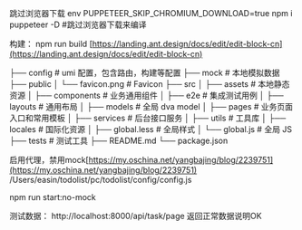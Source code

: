 跳过浏览器下载
env PUPPETEER_SKIP_CHROMIUM_DOWNLOAD=true npm i puppeteer -D #跳过浏览器下载来编译

构建：
npm run build
[https://landing.ant.design/docs/edit/edit-block-cn](https://landing.ant.design/docs/edit/edit-block-cn)


├── config                   # umi 配置，包含路由，构建等配置
├── mock                     # 本地模拟数据
├── public
│   └── favicon.png          # Favicon
├── src
│   ├── assets               # 本地静态资源
│   ├── components           # 业务通用组件
│   ├── e2e                  # 集成测试用例
│   ├── layouts              # 通用布局
│   ├── models               # 全局 dva model
│   ├── pages                # 业务页面入口和常用模板
│   ├── services             # 后台接口服务
│   ├── utils                # 工具库
│   ├── locales              # 国际化资源
│   ├── global.less          # 全局样式
│   └── global.js            # 全局 JS
├── tests                    # 测试工具
├── README.md
└── package.json


启用代理，禁用mock[https://my.oschina.net/yangbajing/blog/2239751](https://my.oschina.net/yangbajing/blog/2239751)
/Users/easin/todolist/pc/todolist/config/config.js

npm run start:no-mock

测试数据：
http://localhost:8000/api/task/page
返回正常数据说明OK